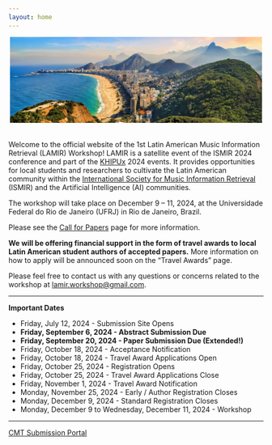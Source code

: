 ```yaml
---
layout: home
---
```


<center><img src="assets/images/rio.jpg" alt="Rio de Janeiro landscape" style="max-width: 99%;"></center>
<br>

Welcome to the official website of the 1st Latin American Music Information
Retrieval (LAMIR) Workshop! LAMIR is a satellite event of the ISMIR 2024
conference and part of the [KHIPUx](https://khipu.ai/) 2024 events. It provides opportunities for
local students and researchers to cultivate the Latin American community within
the [International Society for Music Information Retrieval](https://ismir.net/) (ISMIR) and the
Artificial Intelligence (AI) communities.

The workshop will take place on December 9 – 11, 2024, at the Universidade
Federal do Rio de Janeiro (UFRJ) in Rio de Janeiro, Brazil.

Please see the [Call for Papers](call4papers) page for more information.

**We will be offering financial support in the form of travel awards to local
Latin American student authors of accepted papers.** More information on how to
apply will be announced soon on the “Travel Awards” page.


Please feel free to contact us with any questions or concerns related to the workshop at <a href="mailto:lamir.workshop@gmail.com">lamir.workshop@gmail.com</a>.

---

**Important Dates**
* Friday, July 12, 2024 - Submission Site Opens
* **Friday, September 6, 2024 - Abstract Submission Due**
* **Friday, September 20, 2024 - Paper Submission Due (Extended!)**
* Friday, October 18, 2024 - Acceptance Notification
* Friday, October 18, 2024 - Travel Award Applications Open
* Friday, October 25, 2024 - Registration Opens
* Friday, October 25, 2024 - Travel Award Applications Close
* Friday, November 1, 2024 - Travel Award Notification
* Monday, November 25, 2024 - Early / Author Registration Closes
* Monday, December 9, 2024 - Standard Registration Closes
* Monday, December 9 to Wednesday, December 11, 2024 - Workshop

---

<div class="row justify-content-center">
  <a class="submission-btn" href="https://cmt3.research.microsoft.com/LAMIR2024">CMT Submission Portal</a>
</div>
